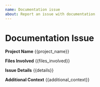 ```yaml
---
name: Documentation issue
about: Report an issue with documentation
---
```


# Documentation Issue

**Project Name**
{{project_name}}

**Files Involved**
{{files_involved}}

**Issue Details**
{{details}} 

**Additional Context**
{{additional_context}}
